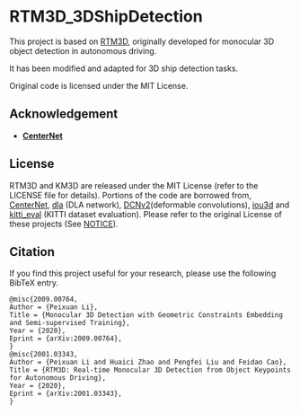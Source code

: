 # RTM3D_3DShipDetection

This project is based on [RTM3D](https://github.com/Banconxuan/RTM3D), originally developed for monocular 3D object detection in autonomous driving.

It has been modified and adapted for 3D ship detection tasks.

Original code is licensed under the MIT License.

## Acknowledgement
- [**CenterNet**](https://github.com/xingyizhou/CenterNet)
## License

RTM3D and KM3D are released under the MIT License (refer to the LICENSE file for details).
Portions of the code are borrowed from, [CenterNet](https://github.com/xingyizhou/CenterNet), [dla](https://github.com/ucbdrive/dla) (DLA network), [DCNv2](https://github.com/CharlesShang/DCNv2)(deformable convolutions), [iou3d](https://github.com/sshaoshuai/PointRCNN) and [kitti_eval](https://github.com/prclibo/kitti_eval) (KITTI dataset evaluation). Please refer to the original License of these projects (See [NOTICE](NOTICE)).
## Citation

If you find this project useful for your research, please use the following BibTeX entry.

    @misc{2009.00764,
    Author = {Peixuan Li},
    Title = {Monocular 3D Detection with Geometric Constraints Embedding and Semi-supervised Training},
    Year = {2020},
    Eprint = {arXiv:2009.00764},
    }
    @misc{2001.03343,
    Author = {Peixuan Li and Huaici Zhao and Pengfei Liu and Feidao Cao},
    Title = {RTM3D: Real-time Monocular 3D Detection from Object Keypoints for Autonomous Driving},
    Year = {2020},
    Eprint = {arXiv:2001.03343},
    }
    
